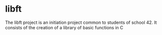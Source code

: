 # libft
The libft project is an initiation project common to students of school 42. It consists of the creation of a library of basic functions in C

